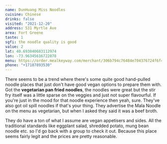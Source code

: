 ```yaml
---
name: DunHuang Miss Noodles
cuisine: Chinese
drinks: false
visited: "2021-12-20"
address: 531 Myrtle Ave
area: Fort Greene
taste: 1
sgfi: the noodle quality is good
value: 2
lat: 40.693840683112974
lon: -73.96345616722878
menu: https://order.mealkeyway.com/merchant/306b794c76484e704376724f6f4f6e6e33787a366c773d3d/main
phone: "+17187893530"
---
```


There seems to be a trend where there's some quite good hand-pulled noodle places that just don't have good vegan options to prepare them with. Got the **vegetarian pan fried noodles**, the noodles were great but the stir fry itself was a little sparse on the veggies and just not super flavourful. If you're just in the mood for that noodle experience then yeah, sure. They've also got oil spill noodles if that's your thing. They advertise the Mala Noodle on the menu as vegetarian, but when I asked they said it was a beef broth.

They do have a ton of what I assume are vegan appetisers and sides. All the traditional standards like eggplant salad, shredded potato, mung bean noodle etc. so I'd go back with a group to check it out. Because this place seems fairly legit and the prices are pretty reasonable.
